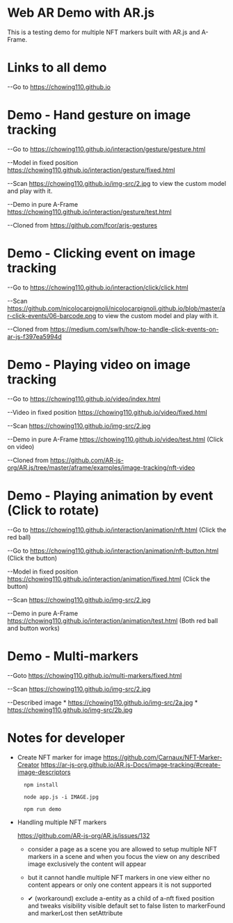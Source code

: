 # Web AR Demo with AR.js

This is a testing demo for multiple NFT markers built with AR.js and A-Frame.

# Links to all demo
--Go to https://chowing110.github.io

# Demo - Hand gesture on image tracking
--Go to https://chowing110.github.io/interaction/gesture/gesture.html

--Model in fixed position https://chowing110.github.io/interaction/gesture/fixed.html

--Scan https://chowing110.github.io/img-src/2.jpg to view the custom model and play with it.

--Demo in pure A-Frame https://chowing110.github.io/interaction/gesture/test.html

--Cloned from https://github.com/fcor/arjs-gestures

# Demo - Clicking event on image tracking
--Go to https://chowing110.github.io/interaction/click/click.html

--Scan https://github.com/nicolocarpignoli/nicolocarpignoli.github.io/blob/master/ar-click-events/06-barcode.png to view the custom model and play with it.

--Cloned from https://medium.com/swlh/how-to-handle-click-events-on-ar-js-f397ea5994d

# Demo - Playing video on image tracking
--Go to https://chowing110.github.io/video/index.html

--Video in fixed position https://chowing110.github.io/video/fixed.html

--Scan https://chowing110.github.io/img-src/2.jpg

--Demo in pure A-Frame https://chowing110.github.io/video/test.html (Click on video)

--Cloned from https://github.com/AR-js-org/AR.js/tree/master/aframe/examples/image-tracking/nft-video

# Demo - Playing animation by event (Click to rotate)
--Go to https://chowing110.github.io/interaction/animation/nft.html (Click the red ball)

--Go to https://chowing110.github.io/interaction/animation/nft-button.html (Click the button)

--Model in fixed position https://chowing110.github.io/interaction/animation/fixed.html (Click the button)

--Scan https://chowing110.github.io/img-src/2.jpg

--Demo in pure A-Frame https://chowing110.github.io/interaction/animation/test.html (Both red ball and button works)

# Demo - Multi-markers
--Goto https://chowing110.github.io/multi-markers/fixed.html

--Scan https://chowing110.github.io/img-src/2.jpg

--Described image
	* https://chowing110.github.io/img-src/2a.jpg
	* https://chowing110.github.io/img-src/2b.jpg

# Notes for developer
* Create NFT marker for image
https://github.com/Carnaux/NFT-Marker-Creator
https://ar-js-org.github.io/AR.js-Docs/image-tracking/#create-image-descriptors

		npm install

		node app.js -i IMAGE.jpg

		npm run demo

* Handling multiple NFT markers
	
	https://github.com/AR-js-org/AR.js/issues/132
		
	* consider a page as a scene
	you are allowed to setup multiple NFT markers in a scene
	and when you focus the view on any described image exclusively
	the content will appear

	* but it cannot handle multiple NFT markers in one view
	either no content appears or only one content appears
	it is not supported

	* ✔ (workaround) exclude a-entity as a child of a-nft
	fixed position and tweaks visibility 
	visible default set to false
	listen to markerFound and markerLost then setAttribute